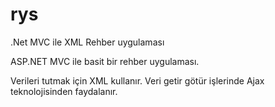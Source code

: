 rys
===

.Net MVC ile XML Rehber uygulaması

ASP.NET MVC ile basit bir rehber uygulaması.

Verileri tutmak için XML kullanır.
Veri getir götür işlerinde Ajax teknolojisinden faydalanır.
